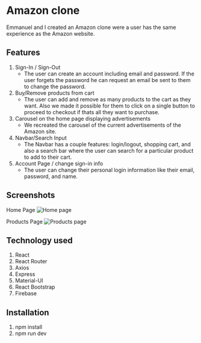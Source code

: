 # Amazon clone

Emmanuel and I created an Amazon clone were a user has the same experience as the Amazon website.  

## Features

1. Sign-In / Sign-Out
   - The user can create an account including email and password. If the user forgets the password he can request an email be sent to them to change the password.
2. Buy/Remove products from cart
   - The user can add and remove as many products to the cart as they want. Also we made it possible for them to click on a single button to proceed to checkout if thats all they want to purchase.
3. Carousel on the home page displaying advertisements
   - We recreated the carousel of the current advertisements of the Amazon site.
4. Navbar/Search Input
   - The Navbar has a couple features: login/logout, shopping cart, and also a search bar where the user can search for a particular product to add to their cart.
5. Account Page / change sign-in info
   - The user can change their personal login information like their email, password, and name.
   
## Screenshots

Home Page
![Home page](https://user-images.githubusercontent.com/68443503/148444074-9e7ad8f9-0bc1-4a89-b395-9c9dbb4fb3ac.png)

Products Page
![Products page](https://user-images.githubusercontent.com/68443503/148453507-c92f00b3-657c-4171-8cf0-a9f5089f529a.png)

## Technology used

1. React
2. React Router
3. Axios
4. Express
5. Material-UI
6. React Bootstrap
7. Firebase

## Installation

1. npm install
2. npm run dev
